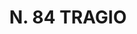 ---
title: "N. 84 TRAGIO"
plant-name: "N. 84"
plant-number: "084"
plant-xml: "/assets/xml/plant084.xml"
plant-img1: "/assets/img/plant084_verso.jpg"
plant-img2: "/assets/img/plant084.jpg"
plant-title: "N. 84 TRAGIO"
plant-taxon-link: ""
plant-taxon-content: ""
layout: single-xml
---